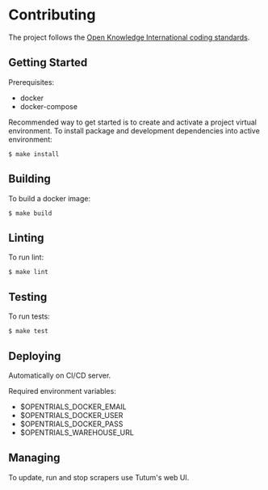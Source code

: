 # Contributing

The project follows the [Open Knowledge International coding standards](https://github.com/okfn/coding-standards).

## Getting Started

Prerequisites:
- docker
- docker-compose

Recommended way to get started is to create and activate a project virtual environment.
To install package and development dependencies into active environment:

```
$ make install
```

## Building

To build a docker image:

```
$ make build
```

## Linting

To run lint:

```
$ make lint
```

## Testing

To run tests:

```
$ make test
```

## Deploying

Automatically on CI/CD server.

Required environment variables:
- $OPENTRIALS_DOCKER_EMAIL
- $OPENTRIALS_DOCKER_USER
- $OPENTRIALS_DOCKER_PASS
- $OPENTRIALS_WAREHOUSE_URL

## Managing

To update, run and stop scrapers use Tutum's web UI.
